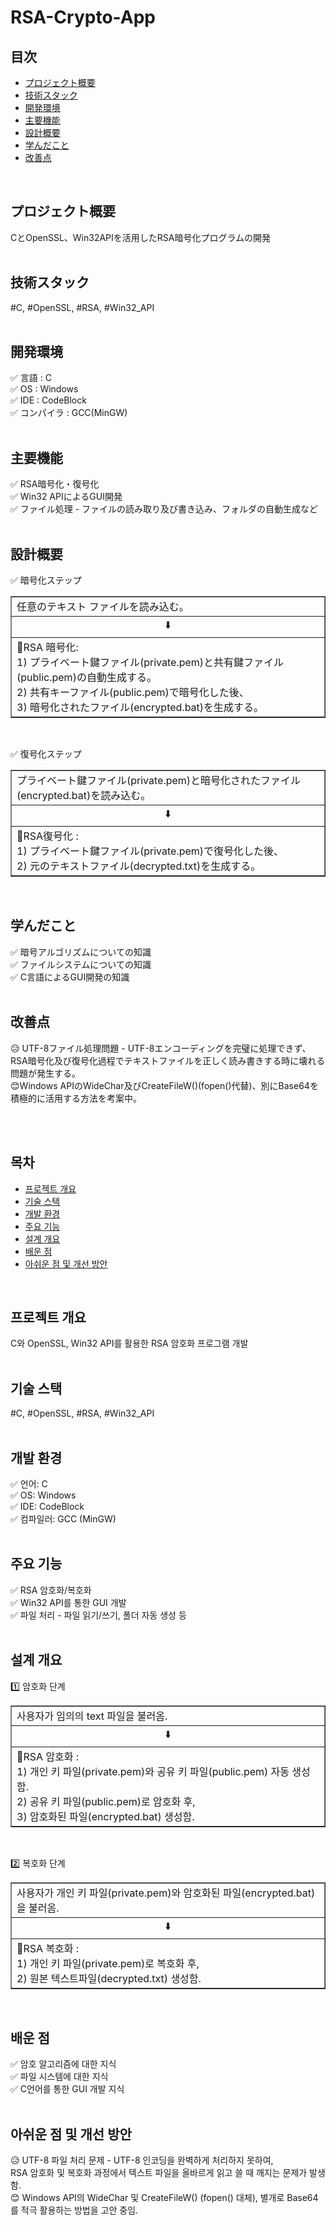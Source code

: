 # RSA-Crypto-App

## 目次

- [プロジェクト概要](#プロジェクト概要)
- [技術スタック](#技術スタック)
- [開発環境](#開発環境)
- [主要機能](#主要機能)
- [設計概要](#設計概要)
- [学んだこと](#学んだこと)
- [改善点](#改善点)

<br>

## プロジェクト概要

CとOpenSSL、Win32APIを活用したRSA暗号化プログラムの開発<br>
<br>

## 技術スタック

#C, #OpenSSL, #RSA, #Win32_API<br>
<br>

## 開発環境

✅ 言語 : C<br>
✅ OS : Windows<br>
✅ IDE : CodeBlock<br>
✅ コンパイラ : GCC(MinGW)<br>
<br>

## 主要機能

✅ RSA暗号化・復号化<br>
✅ Win32 APIによるGUI開発<br>
✅ ファイル処理 - ファイルの読み取り及び書き込み、フォルダの自動生成など<br>
<br>

## 設計概要

✅ 暗号化ステップ<br>
<table border="1">
<tr>
<td>任意のテキスト ファイルを読み込む。</td>
</tr>
<tr>
<td style="text-align:center;">⬇️</td>
</tr>
<tr>
<td>📝RSA 暗号化:<br>
1) プライベート鍵ファイル(private.pem)と共有鍵ファイル(public.pem)の自動生成する。<br>
2) 共有キーファイル(public.pem)で暗号化した後、<br>
3) 暗号化されたファイル(encrypted.bat)を生成する。</td>
</tr>
</table>

<br>

✅ 復号化ステップ<br>
<table border="1">
<tr>
<td>プライベート鍵ファイル(private.pem)と暗号化されたファイル(encrypted.bat)を読み込む。</td>
</tr>
<tr>
<td style="text-align:center;">⬇️</td>
</tr>
<tr>
<td>📝RSA復号化 : <br>
1) プライベート鍵ファイル(private.pem)で復号化した後、<br>
2) 元のテキストファイル(decrypted.txt)を生成する。<br>
</td>
</tr>
</table>
<br>

## 学んだこと

✅ 暗号アルゴリズムについての知識<br>
✅ ファイルシステムについての知識<br>
✅ C言語によるGUI開発の知識<br>
<br>

## 改善点

😥 UTF-8ファイル処理問題 - UTF-8エンコーディングを完璧に処理できず、<br>
RSA暗号化及び復号化過程でテキストファイルを正しく読み書きする時に壊れる問題が発生する。<br>
😊Windows APIのWideChar及びCreateFileW()(fopen()代替)、別にBase64を積極的に活用する方法を考案中。<br>

<br>
<br>

## 목차

- [프로젝트 개요](#프로젝트-개요)
- [기술 스택](#기술-스택)
- [개발 환경](#개발-환경)
- [주요 기능](#주요-기능)
- [설계 개요](#설계-개요)
- [배운 점](#배운-점)
- [아쉬운 점 및 개선 방안](#아쉬운-점-및-개선-방안)

<br>

## 프로젝트 개요

C와 OpenSSL, Win32 API를 활용한 RSA 암호화 프로그램 개발<br>
<br>

## 기술 스택

#C, #OpenSSL, #RSA, #Win32_API<br>
<br>

## 개발 환경

✅ 언어: C<br>
✅ OS: Windows<br>
✅ IDE: CodeBlock<br>
✅ 컴파일러: GCC (MinGW)<br>
<br>

## 주요 기능

✅ RSA 암호화/복호화<br>
✅ Win32 API를 통한 GUI 개발<br>
✅ 파일 처리 - 파일 읽기/쓰기, 폴더 자동 생성 등<br>
<br>

## 설계 개요

1️⃣ 암호화 단계
<table border="1">
<tr>
<td>사용자가 임의의 text 파일을 불러옴.</td>
</tr>
<tr>
<td style="text-align:center;">⬇️</td>
</tr>
<tr>
<td>📝RSA 암호화 :<br>
1) 개인 키 파일(private.pem)와 공유 키 파일(public.pem) 자동 생성함.<br>
2) 공유 키 파일(public.pem)로 암호화 후, <br>
3) 암호화된 파일(encrypted.bat) 생성함.</td>
</tr>
</table>

<br>

2️⃣ 복호화 단계
<table border="1">
<tr>
<td>사용자가 개인 키 파일(private.pem)와 암호화된 파일(encrypted.bat)을 불러옴.</td>
</tr>
<tr>
<td style="text-align:center;">⬇️</td>
</tr>
<tr>
<td>📝RSA 복호화 :<br>
1) 개인 키 파일(private.pem)로 복호화 후, <br>
2) 원본 텍스트파일(decrypted.txt) 생성함.</td>
</tr>
</table>
<br>

## 배운 점

✅ 암호 알고리즘에 대한 지식<br>
✅ 파일 시스템에 대한 지식<br>
✅ C언어를 통한 GUI 개발 지식<br>
<br>

## 아쉬운 점 및 개선 방안

😥 UTF-8 파일 처리 문제 - UTF-8 인코딩을 완벽하게 처리하지 못하여, <br>
RSA 암호화 및 복호화 과정에서 텍스트 파일을 올바르게 읽고 쓸 때 깨지는 문제가 발생함.<br>
😊 Windows API의 WideChar 및 CreateFileW() (fopen() 대체), 별개로 Base64를 적극 활용하는 방법을 고안 중임.<br>
<br>
